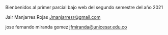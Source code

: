 Bienbenidos al primer parcial bajo web del segundo semestre del año 2021 

Jair Manjarres Rojas Jmanjarresr@gmail.com

jose fernando miranda gomez jfmiranda@unicesar.edu.co